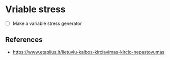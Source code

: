 # Vriable stress
- [ ] Make a variable stress generator
## References 
- https://www.etaplius.lt/lietuviu-kalbos-kirciavimas-kircio-nepastovumas

